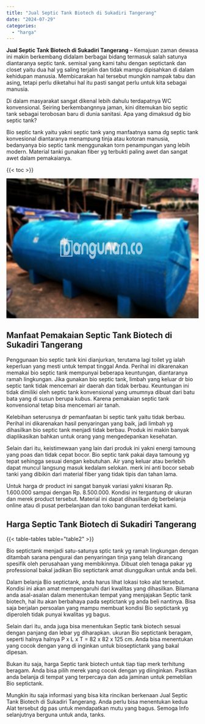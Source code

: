```yaml
---
title: "Jual Septic Tank Biotech di Sukadiri Tangerang"
date: "2024-07-29"
categories: 
  - "harga"
---
```


**Jual Septic Tank Biotech di Sukadiri Tangerang** – Kemajuan zaman dewasa ini makin berkembang didalam berbagai bidang termasuk salah satunya diantaranya septic tank. semisal yang kami tahu dengan septictank dan closet yaitu dua hal yg saling terjalin dan tidak mampu dipisahkan di dalam kehidupan manusia. Membicarakan hal tersebut mungkin nampak tabu dan asing, tetapi perlu diketahui hal itu pasti sangat perlu untuk kita sebagai manusia.

Di dalam masyarakat sangat dikenal lebih dahulu terdapatnya WC konvensional. Seiring berkembangnnya jaman, kini ditemukan bio septic tank sebagai terobosan baru di dunia sanitasi. Apa yang dimaksud dg bio septic tank?

Bio septic tank yaitu yakni septic tank yang manfaatnya sama dg septic tank konvesional diantaranya menampung tinja atau kotoran manusia, bedanyanya bio septic tank menggunakan torn penampungan yang lebih modern. Material tanki gunakan fiber yg terbukti paling awet dan sangat awet dalam pemakaianya.

{{< toc >}}

![Jual Septic Tank Biotech di Sukadiri Tangerang](/images/jual-bio-septictank-31.png)

## Manfaat Pemakaian Septic Tank Biotech di Sukadiri Tangerang

Penggunaan bio septic tank kini dianjurkan, terutama lagi toilet yg ialah keperluan yang mesti untuk tempat tinggal Anda. Perihal ini dikarenakan memakai bio septic tank mempunyai beberapa keuntungan, diantaranya ramah lingkungan. Jika gunakan bio septic tank, limbah yang keluar dr bio septic tank tidak mencemari air daerah dan tidak berbau. Keuntungan ini tidak dimiliki oleh septic tank konvensional yang umumnya dibuat dari batu bata yang di susun berupa kubus. Karena pemakaian septic tank konvensional tetap bisa mencemari air tanah.

Kelebihan seterusnya dr pemanfaatan bi septic tank yaitu tidak berbau. Perihal ini dikarenakan hasil penyaringan yang baik, jadi limbah yg dihasilkan bio septic tank menjadi tidak berbau. Produk ini makin banyak diaplikasikan bahkan untuk orang yang mengedepankan kesehatan.

Selain dari itu, keistimewaan yang lain dari produk ini yakni energi tamoung yang poas dan tidak cepat bocor. Bio septic tank pakai daya tamoung yg tepat sehingga sesuai dengan kebutuhan. Air yang keluar atau berlebih dapat muncul langsung masuk kedalam selokan. merk ini anti bocor sebab tanki yang dibikin dari material fiber yang tidak tipis dan tahan lama.

Untuk harga dr product ini sangat banyak variasi yakni kisaran Rp. 1.600.000 sampai dengan Rp. 8.500.000. Kondisi ini tergantung dr ukuran dan merek product tersebut. Material ini dapat dihasilkan dg berbelanja online atau di pusat perbelanjaan dan toko bangunan terdekat kami.

## Harga Septic Tank Biotech di Sukadiri Tangerang

{{< table-tables table="table2" >}}

Bio septictank menjadi satu-satunya sptic tank yg ramah lingkungan dengan ditambah sarana pengurai dan penyaringan tinja yang telah dirancang spesifik oleh perusahaan yang membikinnya. Dibuat oleh tenaga pakar yg professional bakal jadikan Bio septictank amat diunggulkan untuk anda beli.

Dalam belanja Bio septictank, anda harus lihat lokasi toko alat tersebut. Kondisi ini akan amat mempengaruhi dari kwalitas yang dihasilkan. Bilamana anda asal-asalan dalam menentukan tempat yang menjajakan Septic tank biotech, hal itu akan berbahaya pada septictank yg anda beli nantinya. Bisa saja berjalan persoalan yang mampu membuat kondisi Bio septictank yg diperoleh tidak punyai kwalitas yg bagus.

Selain dari itu, anda juga bisa menentukan Septic tank biotech sesuai dengan panjang dan lebar yg diharapkan. ukuran Bio septictank beragam, seperti halnya halnya P x L x T = 82 x 82 x 125 cm. Anda bisa menentukan yang cocok dengan yang di inginkan untuk bioseptictank yang bakal dipesan.

Bukan itu saja, harga Septic tank biotech untuk tiap tiap merk terhitung beragam. Anda bisa pilih merek yang cocok dengan yg diinginkan. Pastikan anda belanja di tempat yang terpercaya dan ada jaminan untuk pemeblian Bio septictank.

Mungkin itu saja informasi yang bisa kita rincikan berkenaan Jual Septic Tank Biotech di Sukadiri Tangerang. Anda perlu bisa menentukan kedua Alat tersebut dg pas untuk mendapatkan mutu yang bagus. Semoga Info selanjutnya berguna untuk anda, tanks.
